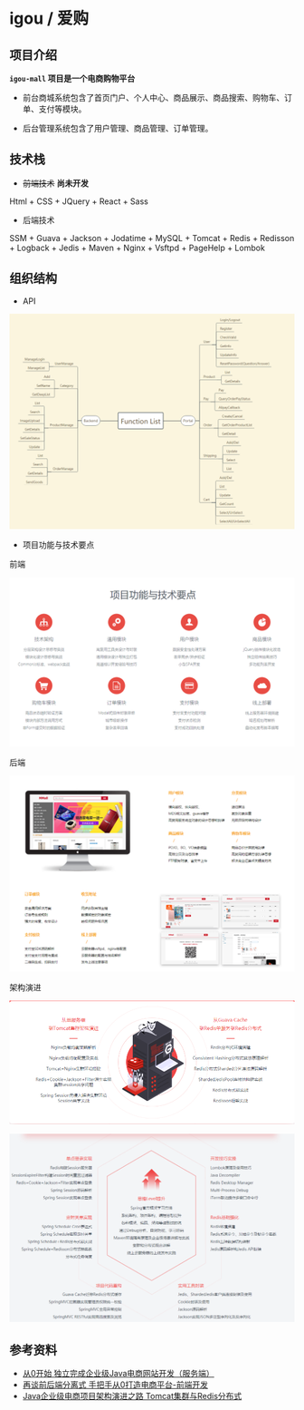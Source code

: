 # igou / 爱购

## 项目介绍

**`igou-mall` 项目是一个电商购物平台**

* 前台商城系统包含了首页门户、个人中心、商品展示、商品搜索、购物车、订单、支付等模块。

* 后台管理系统包含了用户管理、商品管理、订单管理。

## 技术栈

* ~~前端技术~~ **尚未开发**

Html + CSS + JQuery + React + Sass

* 后端技术

SSM + Guava + Jackson + Jodatime + MySQL + Tomcat + Redis + Redisson + Logback + Jedis + Maven + Nginx + Vsftpd + PageHelp + Lombok 
 
## 组织结构

* API
 
![API](./document/resource/API.png)

* 项目功能与技术要点

前端

![前端项目功能与技术要点](./document/resource/前端项目功能与技术要点.png)

后端

![后端项目功能与技术要点](./document/resource/后端项目功能与技术要点.png)

架构演进

![项目架构演进-1](./document/resource/项目架构演进-1.png)

![项目架构演进-2](./document/resource/项目架构演进-2.png)

## 参考资料

* [从0开始 独立完成企业级Java电商网站开发（服务端）](https://coding.imooc.com/class/96.html)
* [再谈前后端分离式 
手把手从0打造电商平台-前端开发](https://coding.imooc.com/class/109.html)
* [Java企业级电商项目架构演进之路
Tomcat集群与Redis分布式](https://coding.imooc.com/class/162.html)
